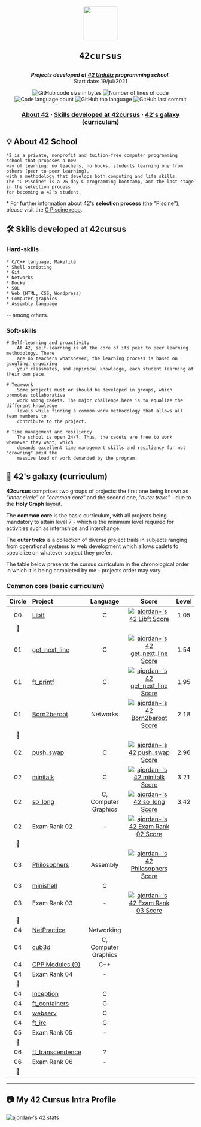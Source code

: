 <h1 align="center">
  <img  width="90" src="https://user-images.githubusercontent.com/19689770/129336866-169b0dc7-ea41-47d4-b50a-d466508031af.png">
  
	42cursus
</h1>

<p align="center">
	<b><i>Projects developed at <a href="https://www.42urduliz.com/">42 Urduliz</a> programming school.</i></b><br>
	Start date: 19/jul/2021
</p>

<p align="center">
	<img alt="GitHub code size in bytes" src="https://img.shields.io/github/languages/code-size/surfi89/42cursus?color=lightblue" />
	<img alt="Number of lines of code" src="https://img.shields.io/tokei/lines/github/surfi89/42cursus?color=yellowgreen" />
	<img alt="Code language count" src="https://img.shields.io/github/languages/count/surfi89/42cursus?color=yellow" />
	<img alt="GitHub top language" src="https://img.shields.io/github/languages/top/surfi89/42cursus?color=blue" />
	<img alt="GitHub last commit" src="https://img.shields.io/github/last-commit/surfi89/42cursus?color=green" />
</p>

<h3 align="center">
	<a href="#%EF%B8%8F-about-42">About 42</a>
	<span> · </span>
	<a href="#%EF%B8%8F-skills-developed-at-42cursus">Skills developed at 42cursus</a>
	<span> · </span>
	<a href="#-42s-galaxy-curriculum">42's galaxy (curriculum)</a>
</h3>

## 💡 About 42 School

	42 is a private, nonprofit and tuition-free computer programming school that proposes a new
	way of learning: no teachers, no books, students learning one from others (peer to peer learning),
	with a methodology that develops both computing and life skills.
	The "C Piscine" is a 26-day C programming bootcamp, and the last stage in the selection process
	for becoming a 42's student.

\* For further information about 42's **selection process** (the "Piscine"), please visit the [C Piscine repo](https://github.com/surfi89/42piscine).

## 🛠️ Skills developed at 42cursus

### Hard-skills

	* C/C++ language, Makefile
	* Shell scripting
	* Git
	* Networks
	* Docker
	* SQL
	* Web (HTML, CSS, Wordpress)
	* Computer graphics
	* Assembly language

-- among others.

### Soft-skills

	# Self-learning and proactivity
		At 42, self-learning is at the core of its peer to peer learning methodology. There
		are no teachers whatsoever; the learning process is based on googling, enquiring
		your classmates, and empirical knowledge, each student learning at their own pace.

	# Teamwork
		Some projects must or should be developed in groups, which promotes collaborative
		work among cadets. The major challenge here is to equalize the different knowledge
		levels while finding a common work methodology that allows all team members to
		contribute to the project.

	# Time management and resiliency
		The school is open 24/7. Thus, the cadets are free to work whenever they want, which
		demands excellent time management skills and resiliency for not "drowning" amid the
		massive load of work demanded by the program.

## 🌌 42's galaxy (curriculum)

**42cursus** comprises two groups of projects: the first one being known as _"inner circle"_ or _"common core"_ and the second one, _"outer treks"_ - due to the **Holy Graph** layout.

The **common core** is the basic curriculum, with all projects being mandatory to attain level 7 - which is the minimum level required for activities such as internships and interchange.

The **outer treks** is a collection of diverse project trails in subjects ranging from operational systems to web development which allows cadets to specialize on whatever subject they prefer.

The table below presents the cursus curriculum in the chronological order in which it is being completed by me - projects order may vary.

### Common core (basic curriculum)

| Circle | Project                                                      |  Language  |                            Score                              |  Level   |
| :----: | :----------------------------------------------------------- | :--------: | :-----------------------------------------------------------: | :------: |
|00	 |[Libft](https://github.com/surfi89/lift/)		        |C	     | [![ajordan-'s 42 Libft Score](https://badge42.vercel.app/api/v2/cl2x5uevu002109jwhuo9pmin/project/2254838)](https://github.com/JaeSeoKim/badge42) | 1.05      |
|:dizzy:|						                |	     |						                     |          |
|01	 |[get_next_line](https://github.com/Surfi89/get_next_line)	|C	     | [![ajordan-'s 42 get_next_line Score](https://badge42.vercel.app/api/v2/cl2x5uevu002109jwhuo9pmin/project/2292011)](https://github.com/JaeSeoKim/badge42) | 1.54	 |
|01	 |[ft_printf](https://github.com/Surfi89/ft_printf)		|C	     | [![ajordan-'s 42 get_next_line Score](https://badge42.vercel.app/api/v2/cl2x5uevu002109jwhuo9pmin/project/2292011)](https://github.com/JaeSeoKim/badge42)| 1.95	|
|01	 |[Born2beroot](https://github.com/Surfi89/Born2beroot)		|Networks    | [![ajordan-'s 42 Born2beroot Score](https://badge42.vercel.app/api/v2/cl2x5uevu002109jwhuo9pmin/project/2338109)](https://github.com/JaeSeoKim/badge42)      | 2.18		|
|:dizzy:|								|	     |							             |		 |
|02	 |[push_swap](https://github.com/Surfi89/push_swap)		|C	     | [![ajordan-'s 42 push_swap Score](https://badge42.vercel.app/api/v2/cl2x5uevu002109jwhuo9pmin/project/2380373)](https://github.com/JaeSeoKim/badge42)| 2.96  |
|02	 |[minitalk](https://github.com/Surfi89/minitalk)							|C	| [![ajordan-'s 42 minitalk Score](https://badge42.vercel.app/api/v2/cl2x5uevu002109jwhuo9pmin/project/2499061)](https://github.com/JaeSeoKim/badge42)						     |	3.21	 |
|02	 |[so_long](https://github.com/Surfi89/so_long)							|C, Computer Graphics	| [![ajordan-'s 42 so_long Score](https://badge42.vercel.app/api/v2/cl2x5uevu002109jwhuo9pmin/project/2583960)](https://github.com/JaeSeoKim/badge42)						     |	3.42	 |
|02	 |Exam Rank 02							|-	| [![ajordan-'s 42 Exam Rank 02 Score](https://badge42.vercel.app/api/v2/cl2x5uevu002109jwhuo9pmin/project/2370781)](https://github.com/JaeSeoKim/badge42)	|	 |
|:dizzy:|								|			|						     |		 |
|03	 |[Philosophers]()						|Assembly		|[![ajordan-'s 42 Philosophers Score](https://badge42.vercel.app/api/v2/cl2x5uevu002109jwhuo9pmin/project/2584443)](https://github.com/JaeSeoKim/badge42)						     |		 |
|03	 |[minishell]()							|C			|						     |		 |
|03	 |Exam Rank 03							|-			|[![ajordan-'s 42 Exam Rank 03 Score](https://badge42.vercel.app/api/v2/cl2x5uevu002109jwhuo9pmin/project/2584442)](https://github.com/JaeSeoKim/badge42)					     |		 |
|:dizzy:|								|		        |						     |		 |
|04	 |[NetPractice]()						|Networking		|						     |		 |
|04	 |[cub3d]()							|C, Computer Graphics	|						     |		 |
|04	 |[CPP Modules (9)]()						|C++			|						     |		 |
|04	 |Exam Rank 04							|-			|						     |		 |
|:dizzy:|								|			|						     |		 |
|04	 |[Inception]()							|C			|						     |		 |
|04	 |[ft_containers]()						|C			|						     |		 |
|04	 |[webserv]()							|C			|						     |		 |
|04	 |[ft_irc]()							|C			|						     |		 |
|05	 |Exam Rank 05							|-			|						     |		 |
|:dizzy:|								|			|						     |		 |
|06	 |[ft_transcendence]()						|?			|						     |		 |
|06	 |Exam Rank 06							|-			|						     |		 |
|:dizzy:|								|			|						     |		 |

------

## :camera: My 42 Cursus Intra Profile

[![ajordan-'s 42 stats](https://badge42.vercel.app/api/v2/cl2x5uevu002109jwhuo9pmin/stats?cursusId=21&coalitionId=173)](https://github.com/JaeSeoKim/badge42)


